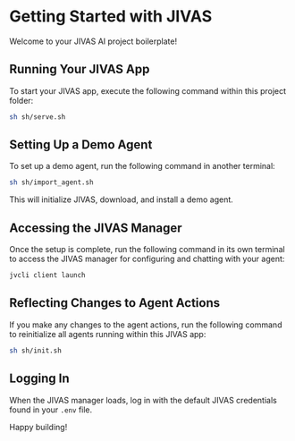 # Getting Started with JIVAS

Welcome to your JIVAS AI project boilerplate!

## Running Your JIVAS App

To start your JIVAS app, execute the following command within this project folder:

```sh
sh sh/serve.sh
```

## Setting Up a Demo Agent

To set up a demo agent, run the following command in another terminal:

```sh
sh sh/import_agent.sh
```

This will initialize JIVAS, download, and install a demo agent.

## Accessing the JIVAS Manager

Once the setup is complete, run the following command in its own terminal to access the JIVAS manager for configuring and chatting with your agent:

```sh
jvcli client launch
```

## Reflecting Changes to Agent Actions

If you make any changes to the agent actions, run the following command to reinitialize all agents running within this JIVAS app:

```sh
sh sh/init.sh
```

## Logging In

When the JIVAS manager loads, log in with the default JIVAS credentials found in your `.env` file.

Happy building!